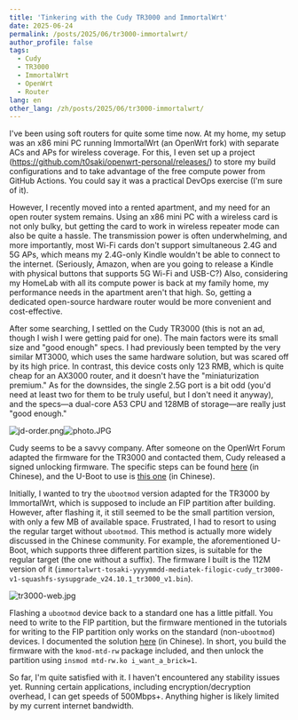 ```yaml
---
title: 'Tinkering with the Cudy TR3000 and ImmortalWrt'
date: 2025-06-24
permalink: /posts/2025/06/tr3000-immortalwrt/
author_profile: false
tags:
  - Cudy
  - TR3000
  - ImmortalWrt
  - OpenWrt
  - Router
lang: en
other_lang: /zh/posts/2025/06/tr3000-immortalwrt/
---
```

I've been using soft routers for quite some time now. At my home, my setup was an x86 mini PC running ImmortalWrt (an OpenWrt fork) with separate ACs and APs for wireless coverage. For this, I even set up a project (https://github.com/t0saki/openwrt-personal/releases/) to store my build configurations and to take advantage of the free compute power from GitHub Actions. You could say it was a practical DevOps exercise (I'm sure of it).

However, I recently moved into a rented apartment, and my need for an open router system remains. Using an x86 mini PC with a wireless card is not only bulky, but getting the card to work in wireless repeater mode can also be quite a hassle. The transmission power is often underwhelming, and more importantly, most Wi-Fi cards don't support simultaneous 2.4G and 5G APs, which means my 2.4G-only Kindle wouldn't be able to connect to the internet. (Seriously, Amazon, when are you going to release a Kindle with physical buttons that supports 5G Wi-Fi and USB-C?) Also, considering my HomeLab with all its compute power is back at my family home, my performance needs in the apartment aren't that high. So, getting a dedicated open-source hardware router would be more convenient and cost-effective.

After some searching, I settled on the Cudy TR3000 (this is not an ad, though I wish I were getting paid for one). The main factors were its small size and "good enough" specs. I had previously been tempted by the very similar MT3000, which uses the same hardware solution, but was scared off by its high price. In contrast, this device costs only 123 RMB, which is quite cheap for an AX3000 router, and it doesn't have the "miniaturization premium." As for the downsides, the single 2.5G port is a bit odd (you'd need at least two for them to be truly useful, but I don't need it anyway), and the specs—a dual-core A53 CPU and 128MB of storage—are really just "good enough."

![jd-order.png](https://i.tsk.im/file/BzFuKFF7.png)![photo.JPG](https://i.tsk.im/file/b6HZFzq0.jpeg)

Cudy seems to be a savvy company. After someone on the OpenWrt Forum adapted the firmware for the TR3000 and contacted them, Cudy released a signed unlocking firmware. The specific steps can be found [here](https://www.right.com.cn/forum/forum.php?mod=viewthread&tid=8411618) (in Chinese), and the U-Boot to use is [this one](https://www.right.com.cn/forum/thread-8415351-1-1.html) (in Chinese).

Initially, I wanted to try the `ubootmod` version adapted for the TR3000 by ImmortalWrt, which is supposed to include an FIP partition after building. However, after flashing it, it still seemed to be the small partition version, with only a few MB of available space. Frustrated, I had to resort to using the regular target without `ubootmod`. This method is actually more widely discussed in the Chinese community. For example, the aforementioned U-Boot, which supports three different partition sizes, is suitable for the regular target (the one without a suffix). The firmware I built is the 112M version of it (`immortalwrt-tosaki-yyyymmdd-mediatek-filogic-cudy_tr3000-v1-squashfs-sysupgrade_v24.10.1_tr3000_v1.bin`).

![tr3000-web.jpg](https://i.tsk.im/file/htr3rbq0.jpg)

Flashing a `ubootmod` device back to a standard one has a little pitfall. You need to write to the FIP partition, but the firmware mentioned in the tutorials for writing to the FIP partition only works on the standard (non-`ubootmod`) devices. I documented the solution [here](https://www.right.com.cn/forum/thread-8433045-1-1.html) (in Chinese). In short, you build the firmware with the `kmod-mtd-rw` package included, and then unlock the partition using `insmod mtd-rw.ko i_want_a_brick=1`.

So far, I'm quite satisfied with it. I haven't encountered any stability issues yet. Running certain applications, including encryption/decryption overhead, I can get speeds of 500Mbps+. Anything higher is likely limited by my current internet bandwidth.